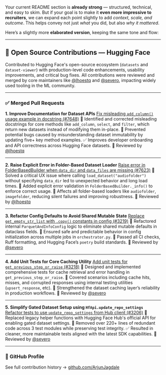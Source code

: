 Your current README section is **already strong** — structured, technical, and easy to skim. But if your goal is to make it **even more impressive to recruiters**, we can expand each point slightly to add *context, scale, and outcome*. This helps convey not just *what* you did, but also *why it mattered*.

Here’s a slightly more **elaborated version**, keeping the same tone and flow:

---

## 🧠 Open Source Contributions — Hugging Face

Contributed to Hugging Face's open-source ecosystem (`datasets` and `dataset-viewer`) with production-level code enhancements, usability improvements, and critical bug fixes. All contributions were reviewed and merged by core maintainers like [@lhoestq](https://github.com/lhoestq) and [@severo](https://github.com/severo), impacting widely used tooling in the ML community.

---

### ✅ Merged Pull Requests

**1. Improve Documentation for Dataset APIs**
[Fix misleading `add_column()` usage example in docstring (#7648)](https://github.com/huggingface/datasets/pull/7648)
🔹 Identified and corrected misleading docstrings for core methods like `add_column`, `select`, and `filter`, which return new datasets instead of modifying them in-place.
🔹 Prevented potential bugs caused by misunderstanding dataset immutability by updating five+ key method examples.
✅ Improves developer onboarding and API correctness across Hugging Face datasets.
🧠 Reviewed by [@lhoestq](https://github.com/lhoestq)

---

**2. Raise Explicit Error in Folder-Based Dataset Loader**
[Raise error in FolderBasedBuilder when `data_dir` and `data_files` are missing (#7623)](https://github.com/huggingface/datasets/pull/7623)
🔹 Solved a critical UX issue where calling `load_dataset("audiofolder")` without specifying `data_dir` led to unexpected behavior and long load times.
🔹 Added explicit error validation in `FolderBasedBuilder._info()` to enforce correct usage.
📂 Affects all folder-based loaders like `audiofolder`, `imagefolder`, reducing silent failures and improving robustness.
🧠 Reviewed by [@lhoestq](https://github.com/lhoestq)

---

**3. Refactor Config Defaults to Avoid Shared Mutable State**
[Replace `get_empty_str_list` with `.copy()` constants in config (#3219)](https://github.com/huggingface/dataset-viewer/pull/3219)
🔹 Refactored internal `ParquetAndInfoConfig` logic to eliminate shared mutable defaults in dataclass fields.
🔹 Ensured safe and predictable behavior in config initialization across multiple jobs in `orchestrator.py`.
🧼 Passed all CI checks, Ruff formatting, and Hugging Face’s `poetry` build standards.
🧠 Reviewed by [@severo](https://github.com/severo)

---

**4. Add Unit Tests for Core Caching Utility**
[Add unit tests for `get_previous_step_or_raise` (#3218)](https://github.com/huggingface/dataset-viewer/pull/3218)
🔹 Designed and implemented comprehensive tests for cache retrieval and error handling in `get_previous_step_or_raise`.
🔹 Covered scenarios including cache hits, misses, and corrupted responses using internal testing utilities (`upsert_response`, etc).
🧪 Strengthened the dataset caching layer’s reliability in production workflows.
🧠 Reviewed by [@severo](https://github.com/severo)

---

**5. Simplify Gated Dataset Setup using `HfApi.update_repo_settings`**
[Refactor tests to use `update_repo_settings` from Hub client (#3206)](https://github.com/huggingface/dataset-viewer/pull/3206)
🔹 Replaced legacy helper functions with Hugging Face Hub's official API for enabling gated dataset settings.
🔹 Removed over 220+ lines of redundant code across 3 test modules while preserving test integrity.
✅ Resulted in cleaner, more maintainable tests aligned with the latest SDK capabilities.
🧠 Reviewed by [@severo](https://github.com/severo)

---

### 📁 GitHub Profile

See full contribution history → [github.com/ArjunJagdale](https://github.com/ArjunJagdale)
